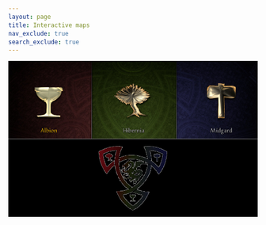 ```yaml
---
layout: page
title: Interactive maps
nav_exclude: true
search_exclude: true
---
```


<div class="imgbox">
<img class="center-fit" src="assets/zones/overview/Interactive_overview.jpg" usemap="#overview_map">
</div>

<map name="overview_map">
  <area shape="rect" coords="1,1,335,314" alt="Albion" href="albion.html">
  <area shape="rect" coords="337,1,676,314" alt="Hibernia" href="hibernia.html">
  <area shape="rect" coords="678,1,1005,314" alt="Midgard" href="midgard.html">
  <area shape="rect" coords="1,316,1005,628" alt="RVR" href="rvr.html">
</map>


